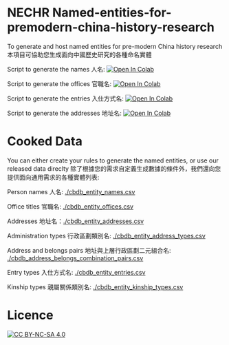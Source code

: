 # NECHR Named-entities-for-premodern-china-history-research 
To generate and host named entities for pre-modern China history research 本項目可協助您生成面向中國歷史研究的各種命名實體

Script to generate the names 人名: [![Open In Colab](https://colab.research.google.com/assets/colab-badge.svg)](https://colab.research.google.com/github/cbdb-project/named-entities-for-premodern-chinese-history-research/blob/master/scripts/generate_CBDB_name_entities.ipynb)

Script to generate the offices 官職名: [![Open In Colab](https://colab.research.google.com/assets/colab-badge.svg)](https://colab.research.google.com/github/cbdb-project/named-entities-for-premodern-chinese-history-research/blob/master/scripts/generate_CBDB_office_entities.ipynb)

Script to generate the entries 入仕方式名: [![Open In Colab](https://colab.research.google.com/assets/colab-badge.svg)](https://colab.research.google.com/github/cbdb-project/named-entities-for-premodern-chinese-history-research/blob/master/scripts/generate_CBDB_entries_entities.ipynb)

Script to generate the addresses 地址名: [![Open In Colab](https://colab.research.google.com/assets/colab-badge.svg)](https://colab.research.google.com/github/cbdb-project/named-entities-for-premodern-chinese-history-research/blob/master/scripts/generate_CBDB_address_entities.ipynb)

# Cooked Data

You can either create your rules to generate the named entities, or use our released data direclty 除了根據您的需求自定義生成數據的條件外，我們還向您提供面向通用需求的各種實體列表:

Person names 人名: [./cbdb_entity_names.csv](https://github.com/cbdb-project/named-entities-for-premodern-chinese-history-research/blob/main/cbdb_entity_names.csv)

Office titles 官職名: [./cbdb_entity_offices.csv](https://github.com/cbdb-project/named-entities-for-premodern-chinese-history-research/blob/main/cbdb_entity_offices.csv)

Addresses 地址名：[./cbdb_entity_addresses.csv](https://github.com/cbdb-project/named-entities-for-premodern-chinese-history-research/blob/main/cbdb_entity_addresses.csv)

Administration types 行政區劃類別名: [./cbdb_entity_address_types.csv](https://github.com/cbdb-project/named-entities-for-premodern-chinese-history-research/blob/main/cbdb_entity_address_types.csv)

Address and belongs pairs 地址與上層行政區劃二元組合名: [./cbdb_address_belongs_combination_pairs.csv](https://github.com/cbdb-project/named-entities-for-premodern-chinese-history-research/blob/main/cbdb_address_belongs_combination_pairs.csv)

Entry types 入仕方式名: [./cbdb_entity_entries.csv](https://github.com/cbdb-project/named-entities-for-premodern-chinese-history-research/blob/main/cbdb_entity_entries.csv)

Kinship types 親屬關係類別名: [./cbdb_entity_kinship_types.csv](https://github.com/cbdb-project/named-entities-for-premodern-chinese-history-research/blob/main/cbdb_entity_kinship_types.csv)

# Licence
[![CC BY-NC-SA 4.0][cc-by-nc-sa-shield]][cc-by-nc-sa]

[cc-by-nc-sa]: http://creativecommons.org/licenses/by-nc-sa/4.0/
[cc-by-nc-sa-shield]: https://img.shields.io/badge/License-CC%20BY--NC--ND%204.0-blue

